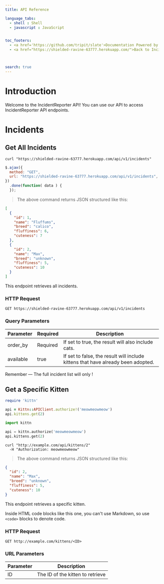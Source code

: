 ```yaml
---
title: API Reference

language_tabs:
  - shell : Shell
  - javascript : JavaScript


toc_footers:
  - <a href='https://github.com/tripit/slate'>Documentation Powered by Slate</a>
  - <a href="https://shielded-ravine-63777.herokuapp.com/">Back to Incident Reporter</a>



search: true
---
```


# Introduction

Welcome to the IncidentReporter API! You can use our API to access IncidentReporter API endpoints.


# Incidents

## Get All Incidents

```shell
curl "https://shielded-ravine-63777.herokuapp.com/api/v1/incidents"
```

```javascript
$.ajax({
  method: "GET",
  url: "https://shielded-ravine-63777.herokuapp.com/api/v1/incidents",
})
  .done(function( data ) {
  });
```

> The above command returns JSON structured like this:

```json
[
  {
    "id": 1,
    "name": "Fluffums",
    "breed": "calico",
    "fluffiness": 6,
    "cuteness": 7
  },
  {
    "id": 2,
    "name": "Max",
    "breed": "unknown",
    "fluffiness": 5,
    "cuteness": 10
  }
]
```

This endpoint retrieves all incidents.

### HTTP Request

`GET https://shielded-ravine-63777.herokuapp.com/api/v1/incidents`

### Query Parameters

Parameter | Required | Description
--------- | ------- | -----------
order_by | <aside class="warning">Required</aside> | If set to true, the result will also include cats.
available | true | If set to false, the result will include kittens that have already been adopted.

<aside class="success">
Remember — The full incident list will only !
</aside>

## Get a Specific Kitten

```ruby
require 'kittn'

api = Kittn::APIClient.authorize!('meowmeowmeow')
api.kittens.get(2)
```

```python
import kittn

api = kittn.authorize('meowmeowmeow')
api.kittens.get(2)
```

```shell
curl "http://example.com/api/kittens/2"
  -H "Authorization: meowmeowmeow"
```

> The above command returns JSON structured like this:

```json
{
  "id": 2,
  "name": "Max",
  "breed": "unknown",
  "fluffiness": 5,
  "cuteness": 10
}
```

This endpoint retrieves a specific kitten.

<aside class="warning">Inside HTML code blocks like this one, you can't use Markdown, so use <code>&lt;code&gt;</code> blocks to denote code.</aside>

### HTTP Request

`GET http://example.com/kittens/<ID>`

### URL Parameters

Parameter | Description
--------- | -----------
ID | The ID of the kitten to retrieve
